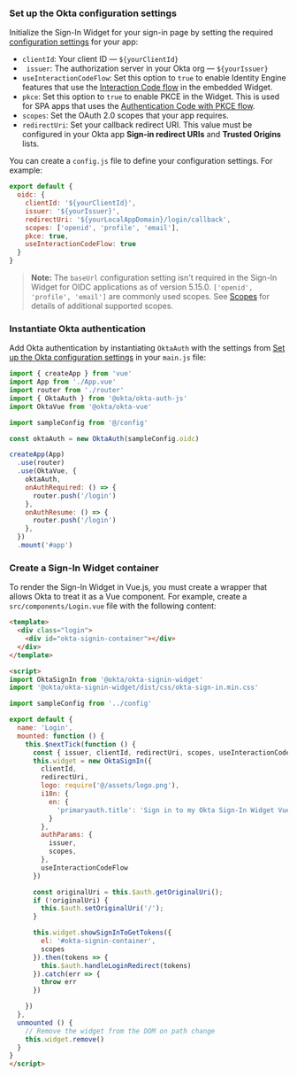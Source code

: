 ### Set up the Okta configuration settings

Initialize the Sign-In Widget for your sign-in page by setting the required [configuration settings](#okta-org-app-integration-configuration-settings) for your app:
* `clientId`: Your client ID &mdash; `${yourClientId}`
* ` issuer`: The authorization server in your Okta org &mdash; `${yourIssuer}`
* `useInteractionCodeFlow`: Set this option to `true` to enable Identity Engine features that use the [Interaction Code flow](/docs/concepts/interaction-code/#the-interaction-code-flow) in the embedded Widget.
* `pkce`: Set this option to `true` to enable PKCE in the Widget. This is used for SPA apps that uses the [Authentication Code with PKCE flow](/docs/guides/implement-grant-type/authcodepkce/main/).
* `scopes`: Set the OAuth 2.0 scopes that your app requires.
* `redirectUri`: Set your callback redirect URI. This value must be configured in your Okta app **Sign-in redirect URIs** and **Trusted Origins** lists.

You can create a `config.js` file to define your configuration settings. For example:

```js
export default {
  oidc: {
    clientId: '${yourClientId}',
    issuer: '${yourIssuer}',
    redirectUri: '${yourLocalAppDomain}/login/callback',
    scopes: ['openid', 'profile', 'email'],
    pkce: true,
    useInteractionCodeFlow: true
  }
}
```

> **Note:** The `baseUrl` configuration setting isn't required in the Sign-In Widget for OIDC applications as of version 5.15.0. `['openid', 'profile', 'email']` are commonly used scopes. See [Scopes](/docs/reference/api/oidc/#scopes) for details of additional supported scopes.

### Instantiate Okta authentication

Add Okta authentication by instantiating `OktaAuth` with the settings from [Set up the Okta configuration settings](#set-up-the-okta-configuration-settings) in your `main.js` file:

```js
import { createApp } from 'vue'
import App from './App.vue'
import router from './router'
import { OktaAuth } from '@okta/okta-auth-js'
import OktaVue from '@okta/okta-vue'

import sampleConfig from '@/config'

const oktaAuth = new OktaAuth(sampleConfig.oidc)

createApp(App)
  .use(router)
  .use(OktaVue, {
    oktaAuth,
    onAuthRequired: () => {
      router.push('/login')
    },
    onAuthResume: () => {
      router.push('/login')
    },
  })
  .mount('#app')
```

### Create a Sign-In Widget container

To render the Sign-In Widget in Vue.js, you must create a wrapper that allows Okta to treat it as a Vue component. For example, create a `src/components/Login.vue` file with the following content:

```html
<template>
  <div class="login">
    <div id="okta-signin-container"></div>
  </div>
</template>

<script>
import OktaSignIn from '@okta/okta-signin-widget'
import '@okta/okta-signin-widget/dist/css/okta-sign-in.min.css'

import sampleConfig from '../config'

export default {
  name: 'Login',
  mounted: function () {
    this.$nextTick(function () {
      const { issuer, clientId, redirectUri, scopes, useInteractionCodeFlow } = sampleConfig.oidc
      this.widget = new OktaSignIn({
        clientId,
        redirectUri,
        logo: require('@/assets/logo.png'),
        i18n: {
          en: {
            'primaryauth.title': 'Sign in to my Okta Sign-In Widget Vue.js app'
          }
        },
        authParams: {
          issuer,
          scopes,
        },
        useInteractionCodeFlow
      })

      const originalUri = this.$auth.getOriginalUri();
      if (!originalUri) {
        this.$auth.setOriginalUri('/');
      }

      this.widget.showSignInToGetTokens({
        el: '#okta-signin-container',
        scopes
      }).then(tokens => {
        this.$auth.handleLoginRedirect(tokens)
      }).catch(err => {
        throw err
      })

    })
  },
  unmounted () {
    // Remove the widget from the DOM on path change
    this.widget.remove()
  }
}
</script>
```
